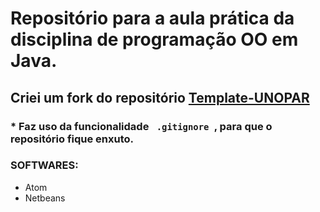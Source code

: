<h1>Repositório para a aula prática da disciplina de programação OO em Java.  </h1>

<h2>Criei um fork do repositório <a href="https://github.com/OgliariNatan/Template-UNOPAR">Template-UNOPAR</a>  </h2>


<h3> * Faz uso da funcionalidade <code> .gitignore </code>, para que o repositório fique enxuto.</h3>




<h3>SOFTWARES:</h3>
<ul>
<li> Atom </li>
<li> Netbeans </li>
</ul>
